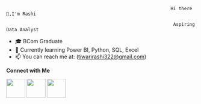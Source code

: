                                                                  Hi there👋,I'm Rashi   
                                                          
                                                                  Aspiring Data Analyst

- 🎓 BCom Graduate
- 🌱 Currently learning Power BI, Python, SQL, Excel
- 📫 You can reach me at: (tiwarirashi322@gmail.com)


 **Connect with Me**

[<img src="https://github.com/Rashi-tiwary21/logos/blob/main/Linkedin%20logo.png" width="50" height="50">](https://www.linkedin.com/in/rashi-tiwari-01568a228/)
[<img src="https://github.com/Rashi-tiwary21/logos/blob/main/github-logo_25231.png" width="50" height="50">](https://github.com/Rashi-tiwary21)
[<img src="https://github.com/Rashi-tiwary21/logos/blob/main/novypro%20logo.png" width="50" height="50">](https://www.novypro.com/profile_projects/member----6731-1)







